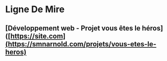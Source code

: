 # Ligne De Mire

## [Développement web - Projet vous êtes le héros]([https://site.com](https://smnarnold.com/projets/vous-etes-le-heros)
